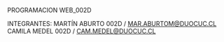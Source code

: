 PROGRAMACION WEB_002D

INTEGRANTES:
MARTÍN ABURTO 002D / MAR.ABURTOM@DUOCUC.CL
CAMILA MEDEL 002D / CAM.MEDEL@DUOCUC.CL

